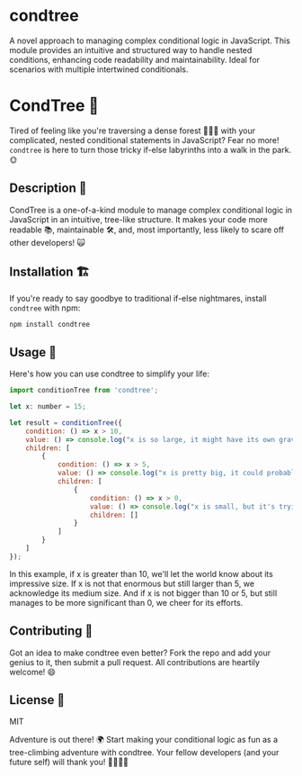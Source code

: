 # condtree
A novel approach to managing complex conditional logic in JavaScript. This module provides an intuitive and structured way to handle nested conditions, enhancing code readability and maintainability. Ideal for scenarios with multiple intertwined conditionals.

# CondTree 🌳

Tired of feeling like you're traversing a dense forest 🌲🌲🌲 with your complicated, nested conditional statements in JavaScript? Fear no more! `condtree` is here to turn those tricky if-else labyrinths into a walk in the park. 🌞

## Description 📖

CondTree is a one-of-a-kind module to manage complex conditional logic in JavaScript in an intuitive, tree-like structure. It makes your code more readable 📚, maintainable 🛠️, and, most importantly, less likely to scare off other developers! 🙀

## Installation 🏗️

If you're ready to say goodbye to traditional if-else nightmares, install `condtree` with npm:

```bash
npm install condtree
```

## Usage 🚀
Here's how you can use condtree to simplify your life:

```javascript
import conditionTree from 'condtree';

let x: number = 15;

let result = conditionTree({
    condition: () => x > 10,
    value: () => console.log("x is so large, it might have its own gravitational field! 🪐"),
    children: [
        {
            condition: () => x > 5,
            value: () => console.log("x is pretty big, it could probably lift 🏋️"),
            children: [
                {
                    condition: () => x > 0,
                    value: () => console.log("x is small, but it's trying its best! 💪"),
                    children: []
                }
            ]
        }
    ]
});
```

In this example, if x is greater than 10, we'll let the world know about its impressive size. If x is not that enormous but still larger than 5, we acknowledge its medium size. And if x is not bigger than 10 or 5, but still manages to be more significant than 0, we cheer for its efforts.

## Contributing 🤝
Got an idea to make condtree even better? Fork the repo and add your genius to it, then submit a pull request. All contributions are heartily welcome! 😄

## License 📜
MIT

Adventure is out there! 🌍
Start making your conditional logic as fun as a tree-climbing adventure with condtree. Your fellow developers (and your future self) will thank you! 🌳🧗‍♀️🙏
